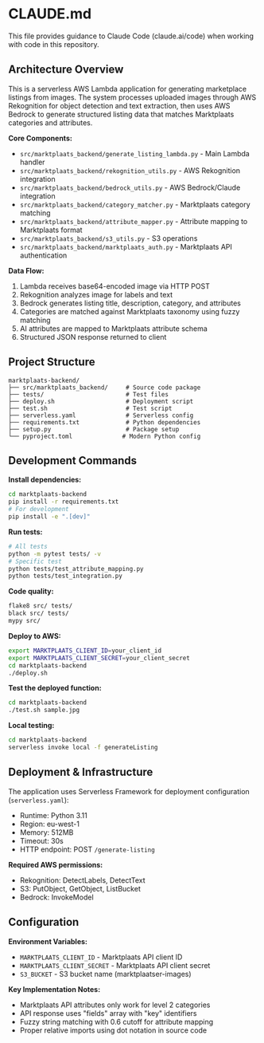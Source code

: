 # CLAUDE.md

This file provides guidance to Claude Code (claude.ai/code) when working with code in this repository.

## Architecture Overview

This is a serverless AWS Lambda application for generating marketplace listings from images. The system processes uploaded images through AWS Rekognition for object detection and text extraction, then uses AWS Bedrock to generate structured listing data that matches Marktplaats categories and attributes.

**Core Components:**
- `src/marktplaats_backend/generate_listing_lambda.py` - Main Lambda handler
- `src/marktplaats_backend/rekognition_utils.py` - AWS Rekognition integration
- `src/marktplaats_backend/bedrock_utils.py` - AWS Bedrock/Claude integration
- `src/marktplaats_backend/category_matcher.py` - Marktplaats category matching
- `src/marktplaats_backend/attribute_mapper.py` - Attribute mapping to Marktplaats format
- `src/marktplaats_backend/s3_utils.py` - S3 operations
- `src/marktplaats_backend/marktplaats_auth.py` - Marktplaats API authentication

**Data Flow:**
1. Lambda receives base64-encoded image via HTTP POST
2. Rekognition analyzes image for labels and text
3. Bedrock generates listing title, description, category, and attributes
4. Categories are matched against Marktplaats taxonomy using fuzzy matching
5. AI attributes are mapped to Marktplaats attribute schema
6. Structured JSON response returned to client

## Project Structure

```
marktplaats-backend/
├── src/marktplaats_backend/     # Source code package
├── tests/                       # Test files
├── deploy.sh                    # Deployment script
├── test.sh                      # Test script
├── serverless.yaml              # Serverless config
├── requirements.txt             # Python dependencies
├── setup.py                     # Package setup
└── pyproject.toml              # Modern Python config
```

## Development Commands

**Install dependencies:**
```bash
cd marktplaats-backend
pip install -r requirements.txt
# For development
pip install -e ".[dev]"
```

**Run tests:**
```bash
# All tests
python -m pytest tests/ -v
# Specific test
python tests/test_attribute_mapping.py
python tests/test_integration.py
```

**Code quality:**
```bash
flake8 src/ tests/
black src/ tests/
mypy src/
```

**Deploy to AWS:**
```bash
export MARKTPLAATS_CLIENT_ID=your_client_id
export MARKTPLAATS_CLIENT_SECRET=your_client_secret
cd marktplaats-backend
./deploy.sh
```

**Test the deployed function:**
```bash
cd marktplaats-backend
./test.sh sample.jpg
```

**Local testing:**
```bash
cd marktplaats-backend
serverless invoke local -f generateListing
```

## Deployment & Infrastructure

The application uses Serverless Framework for deployment configuration (`serverless.yaml`):
- Runtime: Python 3.11
- Region: eu-west-1
- Memory: 512MB
- Timeout: 30s
- HTTP endpoint: POST `/generate-listing`

**Required AWS permissions:**
- Rekognition: DetectLabels, DetectText
- S3: PutObject, GetObject, ListBucket
- Bedrock: InvokeModel

## Configuration

**Environment Variables:**
- `MARKTPLAATS_CLIENT_ID` - Marktplaats API client ID
- `MARKTPLAATS_CLIENT_SECRET` - Marktplaats API client secret
- `S3_BUCKET` - S3 bucket name (marktplaatser-images)

**Key Implementation Notes:**
- Marktplaats API attributes only work for level 2 categories
- API response uses "fields" array with "key" identifiers
- Fuzzy string matching with 0.6 cutoff for attribute mapping
- Proper relative imports using dot notation in source code

